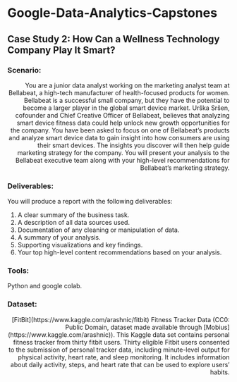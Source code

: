 # Google-Data-Analytics-Capstones

## Case Study 2: How Can a Wellness Technology Company Play It Smart?

### Scenario:
<p style='text-align: right;'> You are a junior data analyst working on the marketing analyst team at Bellabeat, 
a high-tech manufacturer of health-focused products for women. Bellabeat is a 
successful small company, but they have the potential to become a larger player 
in the global smart device market. Urška Sršen, cofounder and Chief Creative 
Officer of Bellabeat, believes that analyzing smart device fitness data could 
help unlock new growth opportunities for the company. You have been asked to 
focus on one of Bellabeat’s products and analyze smart device data to gain 
insight into how consumers are using their smart devices. The insights you 
discover will then help guide marketing strategy for the company. 
You will present your analysis to the Bellabeat executive team 
along with your high-level recommendations for Bellabeat’s 
marketing strategy.</p>




### Deliverables:
You will produce a report with the following deliverables:
1. A clear summary of the business task.
2. A description of all data sources used.
3. Documentation of any cleaning or manipulation of data.
4. A summary of your analysis.
5. Supporting visualizations and key findings.
6. Your top high-level content recommendations based on your analysis.

### Tools:
Python and google colab.

### Dataset:
<p style='text-align: right;'> [FitBit](https://www.kaggle.com/arashnic/fitbit) Fitness Tracker Data (CC0: Public Domain, dataset made available through [Mobius](https://www.kaggle.com/arashnic)).
This Kaggle data set contains personal fitness tracker from thirty fitbit users. Thirty eligible Fitbit users consented to the submission of personal tracker data, 
including minute-level output for physical activity, heart rate, and sleep monitoring. 
It includes information about daily activity, steps, and heart rate that can be used to explore users’ habits.</p>
